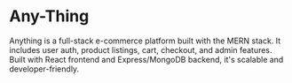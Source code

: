 # Any-Thing
Anything is a full-stack e-commerce platform built with the MERN stack. It includes user auth, product listings, cart, checkout, and admin features. Built with React frontend and Express/MongoDB backend, it's scalable and developer-friendly.
